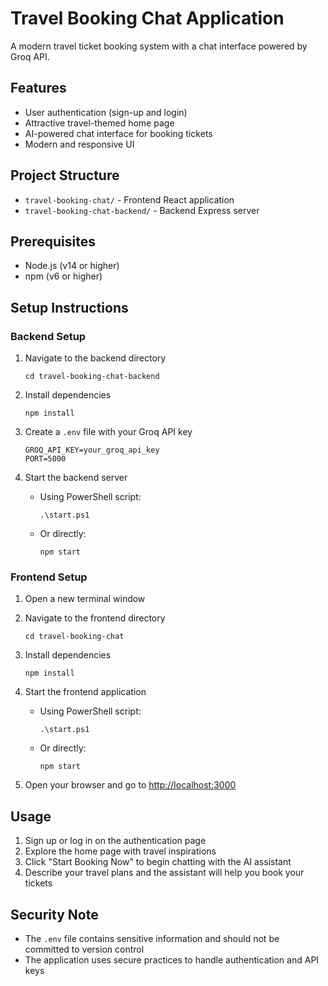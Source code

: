# Travel Booking Chat Application

A modern travel ticket booking system with a chat interface powered by Groq API.

## Features

- User authentication (sign-up and login)
- Attractive travel-themed home page
- AI-powered chat interface for booking tickets
- Modern and responsive UI

## Project Structure

- `travel-booking-chat/` - Frontend React application
- `travel-booking-chat-backend/` - Backend Express server 

## Prerequisites

- Node.js (v14 or higher)
- npm (v6 or higher)

## Setup Instructions

### Backend Setup

1. Navigate to the backend directory
   ```
   cd travel-booking-chat-backend
   ```

2. Install dependencies
   ```
   npm install
   ```

3. Create a `.env` file with your Groq API key
   ```
   GROQ_API_KEY=your_groq_api_key
   PORT=5000
   ```

4. Start the backend server
   - Using PowerShell script: 
     ```
     .\start.ps1
     ```
   - Or directly:
     ```
     npm start
     ```

### Frontend Setup

1. Open a new terminal window

2. Navigate to the frontend directory
   ```
   cd travel-booking-chat
   ```

3. Install dependencies
   ```
   npm install
   ```

4. Start the frontend application
   - Using PowerShell script: 
     ```
     .\start.ps1
     ```
   - Or directly:
     ```
     npm start
     ```

5. Open your browser and go to [http://localhost:3000](http://localhost:3000)

## Usage

1. Sign up or log in on the authentication page
2. Explore the home page with travel inspirations
3. Click "Start Booking Now" to begin chatting with the AI assistant
4. Describe your travel plans and the assistant will help you book your tickets

## Security Note

- The `.env` file contains sensitive information and should not be committed to version control
- The application uses secure practices to handle authentication and API keys 